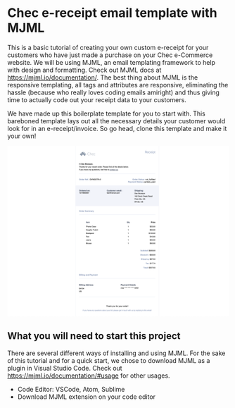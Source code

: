 # Chec e-receipt email template with MJML 

This is a basic tutorial of creating your own custom e-receipt for your customers who have just made a purchase on your Chec e-Commerce website. We will be using MJML, an email templating framework to help with design and formatting. Check out MJML docs at https://mjml.io/documentation/. The best thing about MJML is the responsive templating, all tags and attributes are responsive, eliminating the hassle (because who really loves coding emails amiright) and thus giving time to actually code out your receipt data to your customers.  

We have made up this boilerplate template for you to start with. This bareboned template lays out all the necessary details your customer would look for in an e-receipt/invoice. So go head, clone this template and make it your own!

![Demo Image](demo-receipt.png)

## What you will need to start this project

There are several different ways of installing and using MJML. For the sake of this tutorial and for a quick start, we chose to download MJML as a plugin in Visual Studio Code. Check out https://mjml.io/documentation/#usage for other usages.

<ul>
  <li>Code Editor: VSCode, Atom, Sublime</li>
  <li>Download MJML extension on your code editor</li>
</ul>